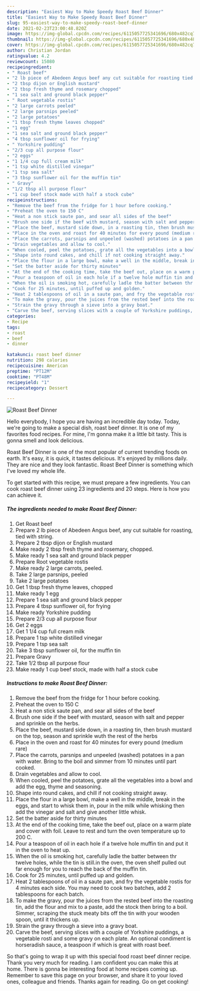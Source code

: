 ```yaml
---
description: "Easiest Way to Make Speedy Roast Beef Dinner"
title: "Easiest Way to Make Speedy Roast Beef Dinner"
slug: 95-easiest-way-to-make-speedy-roast-beef-dinner
date: 2021-02-23T23:00:48.820Z
image: https://img-global.cpcdn.com/recipes/6115057725341696/680x482cq70/roast-beef-dinner-recipe-main-photo.jpg
thumbnail: https://img-global.cpcdn.com/recipes/6115057725341696/680x482cq70/roast-beef-dinner-recipe-main-photo.jpg
cover: https://img-global.cpcdn.com/recipes/6115057725341696/680x482cq70/roast-beef-dinner-recipe-main-photo.jpg
author: Christian Jordan
ratingvalue: 4.2
reviewcount: 15080
recipeingredient:
- " Roast beef"
- "2 lb piece of Abedeen Angus beef any cut suitable for roasting tied with string"
- "2 tbsp dijon or English mustard"
- "2 tbsp fresh thyme and rosemary chopped"
- "1 sea salt and ground black pepper"
- " Root vegetable rostis"
- "2 large carrots peeled"
- "2 large parsnips peeled"
- "2 large potatoes"
- "1 tbsp fresh thyme leaves chopped"
- "1 egg"
- "1 sea salt and ground black pepper"
- "4 tbsp sunflower oil for frying"
- " Yorkshire pudding"
- "2/3 cup all purpose flour"
- "2 eggs"
- "1 1/4 cup full cream milk"
- "1 tsp white distilled vinegar"
- "1 tsp sea salt"
- "3 tbsp sunflower oil for the muffin tin"
- " Gravy"
- "1/2 tbsp all purpose flour"
- "1 cup beef stock made with half a stock cube"
recipeinstructions:
- "Remove the beef from the fridge for 1 hour before cooking."
- "Preheat the oven to 150 C"
- "Heat a non stick saute pan, and sear all sides of the beef"
- "Brush one side if the beef with mustard, season with salt and pepper and sprinkle on the herbs."
- "Place the beef, mustard side down, in a roasting tin, then brush mustard on the top, season and sprinkle wuth the rest of the herbs"
- "Place in the oven and roast for 40 minutes for every pound (medium rare)"
- "Place the carrots, parsnips and unpeeled (washed) potatoes in a pan with water. Bring to the boil and simmer from 10 minutes until part cooked."
- "Drain vegetables and allow to cool."
- "When cooled, peel the potatoes, grate all the vegetables into a bowl and add the egg, thyme and seasoning."
- "Shape into round cakes, and chill if not cooking straight away."
- "Place the flour in a large bowl, make a well in the middle, break in the eggs, and start to whisk them in, pour in the milk while whisking then add the vinegar and salt and give another little whisk."
- "Set the batter aside for thirty minutes"
- "At the end of the cooking time, take the beef out, place on a warm plate and cover with foil. Leave to rest and turn the oven temperature up to 200 C."
- "Pour a teaspoon of oil in each hole if a twelve hole muffin tin and put it in the oven to heat up."
- "When the oil is smoking hot, carefully ladle the batter between thr twelve holes, while the tin is still.in the oven, the oven shelf pulled out far enough for you to reach the back of the muffin tin."
- "Cook for 25 minutes, until puffed up and golden."
- "Heat 2 tablespoons of oil in a saute pan, and fry the vegetable rostis for 4 minutes each side. You may need to cook two batches, add 2 tablespoons for each batch."
- "To make the gravy, pour the juices from the rested beef into the roasting tin, add the flour and mix to a paste, add the stock then bring to a boil. Simmer, scraping the stuck meaty bits off the tin with your wooden spoon, until it thickens up."
- "Strain the gravy through a sieve into a gravy boat."
- "Carve the beef, serving slices with a couple of Yorkshire puddings, a vegetable rosti and some gravy on each plate. An optional condiment is horseradish sauce, a teaspoon if which is great with roast beef."
categories:
- Recipe
tags:
- roast
- beef
- dinner

katakunci: roast beef dinner 
nutrition: 298 calories
recipecuisine: American
preptime: "PT12M"
cooktime: "PT48M"
recipeyield: "1"
recipecategory: Dessert

---
```



![Roast Beef Dinner](https://img-global.cpcdn.com/recipes/6115057725341696/680x482cq70/roast-beef-dinner-recipe-main-photo.jpg)

Hello everybody, I hope you are having an incredible day today. Today, we're going to make a special dish, roast beef dinner. It is one of my favorites food recipes. For mine, I'm gonna make it a little bit tasty. This is gonna smell and look delicious.

Roast Beef Dinner is one of the most popular of current trending foods on earth. It's easy, it is quick, it tastes delicious. It's enjoyed by millions daily. They are nice and they look fantastic. Roast Beef Dinner is something which I've loved my whole life.




To get started with this recipe, we must prepare a few ingredients. You can cook roast beef dinner using 23 ingredients and 20 steps. Here is how you can achieve it.

<!--inarticleads1-->

##### The ingredients needed to make Roast Beef Dinner:

1. Get  Roast beef
1. Prepare 2 lb piece of Abedeen Angus beef, any cut suitable for roasting, tied with string.
1. Prepare 2 tbsp dijon or English mustard
1. Make ready 2 tbsp fresh thyme and rosemary, chopped.
1. Make ready 1 sea salt and ground black pepper
1. Prepare  Root vegetable rostis
1. Make ready 2 large carrots, peeled.
1. Take 2 large parsnips, peeled
1. Take 2 large potatoes
1. Get 1 tbsp fresh thyme leaves, chopped
1. Make ready 1 egg
1. Prepare 1 sea salt and ground black pepper
1. Prepare 4 tbsp sunflower oil, for frying
1. Make ready  Yorkshire pudding
1. Prepare 2/3 cup all purpose flour
1. Get 2 eggs
1. Get 1 1/4 cup full cream milk
1. Prepare 1 tsp white distilled vinegar
1. Prepare 1 tsp sea salt
1. Take 3 tbsp sunflower oil, for the muffin tin
1. Prepare  Gravy
1. Take 1/2 tbsp all purpose flour
1. Make ready 1 cup beef stock, made with half a stock cube




<!--inarticleads2-->

##### Instructions to make Roast Beef Dinner:

1. Remove the beef from the fridge for 1 hour before cooking.
1. Preheat the oven to 150 C
1. Heat a non stick saute pan, and sear all sides of the beef
1. Brush one side if the beef with mustard, season with salt and pepper and sprinkle on the herbs.
1. Place the beef, mustard side down, in a roasting tin, then brush mustard on the top, season and sprinkle wuth the rest of the herbs
1. Place in the oven and roast for 40 minutes for every pound (medium rare)
1. Place the carrots, parsnips and unpeeled (washed) potatoes in a pan with water. Bring to the boil and simmer from 10 minutes until part cooked.
1. Drain vegetables and allow to cool.
1. When cooled, peel the potatoes, grate all the vegetables into a bowl and add the egg, thyme and seasoning.
1. Shape into round cakes, and chill if not cooking straight away.
1. Place the flour in a large bowl, make a well in the middle, break in the eggs, and start to whisk them in, pour in the milk while whisking then add the vinegar and salt and give another little whisk.
1. Set the batter aside for thirty minutes
1. At the end of the cooking time, take the beef out, place on a warm plate and cover with foil. Leave to rest and turn the oven temperature up to 200 C.
1. Pour a teaspoon of oil in each hole if a twelve hole muffin tin and put it in the oven to heat up.
1. When the oil is smoking hot, carefully ladle the batter between thr twelve holes, while the tin is still.in the oven, the oven shelf pulled out far enough for you to reach the back of the muffin tin.
1. Cook for 25 minutes, until puffed up and golden.
1. Heat 2 tablespoons of oil in a saute pan, and fry the vegetable rostis for 4 minutes each side. You may need to cook two batches, add 2 tablespoons for each batch.
1. To make the gravy, pour the juices from the rested beef into the roasting tin, add the flour and mix to a paste, add the stock then bring to a boil. Simmer, scraping the stuck meaty bits off the tin with your wooden spoon, until it thickens up.
1. Strain the gravy through a sieve into a gravy boat.
1. Carve the beef, serving slices with a couple of Yorkshire puddings, a vegetable rosti and some gravy on each plate. An optional condiment is horseradish sauce, a teaspoon if which is great with roast beef.




So that's going to wrap it up with this special food roast beef dinner recipe. Thank you very much for reading. I am confident you can make this at home. There is gonna be interesting food at home recipes coming up. Remember to save this page on your browser, and share it to your loved ones, colleague and friends. Thanks again for reading. Go on get cooking!
